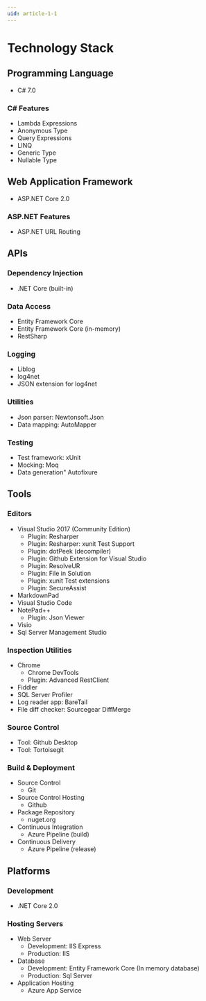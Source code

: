 ```yaml
---
uid: article-1-1
---
```


# Technology Stack

## Programming Language

* C# 7.0

### C# Features

* Lambda Expressions
* Anonymous Type
* Query Expressions
* LINQ
* Generic Type
* Nullable Type

## Web Application Framework

* ASP.NET Core 2.0

### ASP.NET Features

* ASP.NET URL Routing

## APIs

### Dependency Injection

* .NET Core (built-in)

### Data Access

* Entity Framework Core
* Entity Framework Core (in-memory)
* RestSharp

### Logging

* Liblog
* log4net
* JSON extension for log4net

### Utilities

* Json parser: Newtonsoft.Json
* Data mapping: AutoMapper

### Testing 

* Test framework: xUnit
* Mocking: Moq
* Data generation" Autofixure

## Tools

### Editors

* Visual Studio 2017 (Community Edition)
	- Plugin: Resharper
	- Plugin: Resharper: xunit Test Support
	- Plugin: dotPeek (decompiler)
	- Plugin: Github Extension for Visual Studio
	- Plugin: ResolveUR
	- Plugin: File in Solution
	- Plugin: xunit Test extensions
	- Plugin: SecureAssist
* MarkdownPad
* Visual Studio Code
* NotePad++
	- Plugin: Json Viewer
* Visio
* Sql Server Management Studio

### Inspection Utilities

* Chrome
	* Chrome DevTools
	* Plugin: Advanced RestClient
* Fiddler
* SQL Server Profiler
* Log reader app: BareTail
* File diff checker: Sourcegear DiffMerge

### Source Control

* Tool: Github Desktop
* Tool: Tortoisegit

### Build & Deployment

* Source Control 
	- Git
* Source Control Hosting
	- Github
* Package Repository
	- nuget.org
* Continuous Integration
	- Azure Pipeline (build)
* Continuous Delivery
	- Azure Pipeline (release)
	
## Platforms

### Development

* .NET Core 2.0

### Hosting Servers

* Web Server
	- Development: IIS Express
	- Production: IIS 
* Database
	- Development: Entity Framework Core (In memory database)
	- Production: Sql Server 
* Application Hosting
	- Azure App Service
